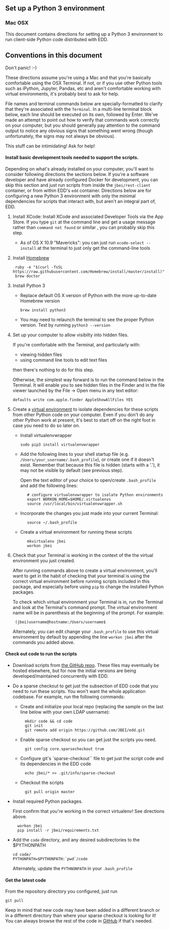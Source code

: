## Set up a Python 3 environment
### Mac OSX<a name=setup_python_mac></a>

This document contains directions for setting up a Python 3 environment to run client-side Python
code distributed with EDD.

## Conventions in this document

Don't panic! :-)

These directions assume you're using a Mac and that you're basically comfortable using the OSX
Terminal. If not, or if you use
other Python tools such as iPython, Jupyter, Pandas, etc and aren't comfortable working with
virtual environments, it's probably best to ask for help.

File names and terminal commands below are specially-formatted to clarify that they're
associated with the `Terminal`. In a multi-line terminal block below, each line should be
executed on its own, followed by Enter.  We've made an attempt to point out how to verify that
commands work correctly on your computer, but you should generally pay attention to the command
output to notice any obvious signs that something went wrong (though unfortunately, the signs may
not always be obvious).

This stuff can be intimidating! Ask for help!

#### Install basic development tools needed to support the scripts.
Depending on what's already installed on your computer, you'll want to consider
following directions the sections below. If you're a software developer and have already configured
Docker for development, you can skip this section and just run scripts from inside the
`jbei/rest-client` container, or from within EDD's `edd` container. Directions below are for
configuring a new Python 3 environment with only the minimal dependencies for scripts that
interact with, but aren't an integral part of, EDD.

1. Install XCode: <a name="XCode"></a>
    Install XCode and associated Developer Tools via the App Store. If you type `git` at the
    command line and get a usage message rather than `command not found` or similar , you can
    probably skip this step.
    * As of OS X 10.9 "Mavericks": you can just run `xcode-select --install` at the terminal to
      just only get the command-line tools
2. Install [Homebrew][3] <a name="HomeBrew"></a>

        ruby -e "$(curl -fsSL https://raw.githubusercontent.com/Homebrew/install/master/install)"
        brew doctor
3. Install Python 3 <a name="Python"></a>
    * Replace default OS X version of Python with the more up-to-date Homebrew version

        `brew install python3`
    * You may need to relaunch the terminal to see the proper Python version. Test by running
      `python3 --version`

4. Set up your computer to allow visibilty into hidden files.

    If you're comfortable with the Terminal, and particularly with:
      * viewing hidden files
      * using command line tools to edit text files

    then there's nothing to do for this step.

    Otherwise, the simplest way forward is
    to run the command below in the Terminal. It will enable you to see hidden files in the Finder
    and in the file viewer launched by the File -> Open menu in any text editor:

    `defaults write com.apple.finder AppleShowAllFiles YES`

5. Create a [virtual environment][4] to
   isolate dependencies for these scripts from other Python code on your computer. Even if you
   don't do any other Python work at present, it's best to start off on the right foot in case
   you need to do so later on.

   * Install virtualenvwrapper

       `sudo pip3 install virtualenvwrapper`
   * Add the following lines to your shell startup file (e.g.
     `/Users/your_username/.bash_profile`), or create one if it doesn't exist. Remember that
     because this file is hidden (starts with a '.'), it may not be visible by default (see
     previous step).

     Open the text editor of your choice to open/create `.bash_profile` and add the following
     lines:

            # configure virtualenvwrapper to isolate Python environments
            export WORKON_HOME=$HOME/.virtualenvs
            source /usr/local/bin/virtualenvwrapper.sh
   * Incorporate the changes you just made into your current Terminal:

            source ~/.bash_profile

   * Create a virtual environment for running these scripts

            mkvirtualenv jbei
            workon jbei

6. Check that your Terminal is working in the context of the the virtual environment you just
created.

    After running commands above to create a virtual environment, you'll want to get in the habit
    of checking that your terminal is using the correct virtual environment before running scripts
    included in this package, and especially before using `pip` to change the installed Python
    packages.

    To check which virtual environment your Terminal is in, run the Terminal and look at the
    Terminal's command prompt. The virtual environment name will be in parenthesis at the
    beginning of the prompt. For example:

        (jbei)username@hostname:/Users/username$
    Alternately, you can edit change your `.bash_profile` to use this virtual environment by
    default by appending the line `workon jbei` after the commands you added above.

#### Check out code to run the scripts

* Download scripts from [the GitHub repo][5].
  These files may eventually be hosted elsewhere, but for now the initial versions are being
  developed/maintained concurrently with EDD.
* Do a sparse checkout
  to get just the subsection of EDD code that you need to run these scripts. You won't want the
  whole application codebase. For example, run the following commands:
   * Create and initialize your local repo (replacing the sample on the last line below with
   your own LDAP username):
   
	       mkdir code && cd code
	       git init
	       git remote add origin https://github.com/JBEI/edd.git
   * Enable sparse checkout so you can get just the scripts you need.

           git config core.sparsecheckout true
	   
   * Configure git's `sparse-checkout`` file to get just the script code and its dependencies in
     the EDD code

           echo jbei/* >> .git/info/sparse-checkout
	   
   * Checkout the scripts

           git pull origin master
	   
* Install required Python packages.

    First confirm that you're working in the correct virtualenv! See directions above.

	    workon jbei
	    pip install -r jbei/requirements.txt
	
* Add the `code` directory, and any desired subdirectories to the $PYTHONPATH

      cd code/
      PYTHONPATH=$PYTHONPATH:`pwd`/code

  Alternately, update the `PYTHNONPATH` in your `.bash_profile`

#### Get the latest code

From the repository directory you configured, just run

    git pull

Keep in mind that new code may have been added in a different branch or in a different directory
than where your sparse checkout is looking for it! You can always browse the rest of the code in
[GitHub][7] if that's needed.

[3]:    http://brew.sh/
[4]:    http://docs.python-guide.org/en/latest/dev/virtualenvs/
[5]:    https://github.com/JBEI/edd/
[7]:    https://github.com/JBEI/edd/tree/master/jbei/